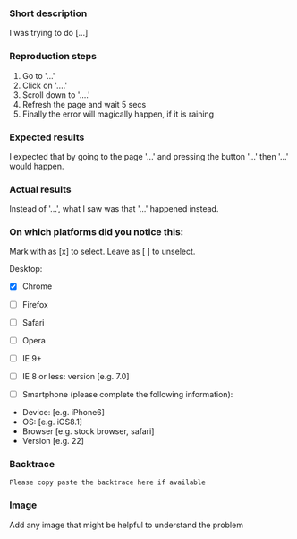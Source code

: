 ### Short description

I was trying to do [...]

### Reproduction steps

1. Go to '...'
1. Click on '....'
1. Scroll down to '....'
1. Refresh the page and wait 5 secs
1. Finally the error will magically happen, if it is raining

### Expected results

I expected that by going to the page '...' and pressing the button '...' then '...' would happen.

### Actual results

Instead of '...', what I saw was that '...' happened instead.

### On which platforms did you notice this:

Mark with as [x] to select. Leave as [ ] to unselect.

Desktop:
- [x] Chrome
- [ ] Firefox
- [ ] Safari
- [ ] Opera 
- [ ] IE 9+
- [ ] IE 8 or less: version [e.g. 7.0]

- [ ] Smartphone (please complete the following information):
 - Device: [e.g. iPhone6] 
 - OS: [e.g. iOS8.1]
 - Browser [e.g. stock browser, safari] 
 - Version [e.g. 22]

### Backtrace

```
Please copy paste the backtrace here if available
```

### Image

Add any image that might be helpful to understand the problem
